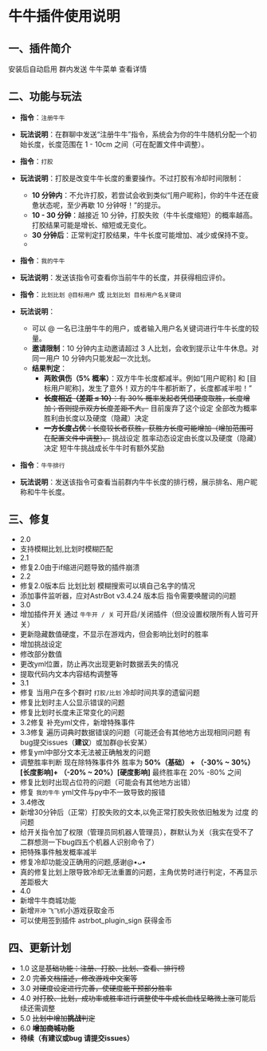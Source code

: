 # 牛牛插件使用说明

## 一、插件简介
安装后自动启用 群内发送 牛牛菜单 查看详情

## 二、功能与玩法

- **指令**：`注册牛牛`
- **玩法说明**：在群聊中发送“注册牛牛”指令，系统会为你的牛牛随机分配一个初始长度，长度范围在 1 - 10cm 之间（可在配置文件中调整）。

- **指令**：`打胶`
- **玩法说明**：打胶是改变牛牛长度的重要操作。不过打胶有冷却时间限制：
    - **10 分钟内**：不允许打胶，若尝试会收到类似“[用户昵称]，你的牛牛还在疲惫状态呢，至少再歇 10 分钟呀！”的提示。
    - **10 - 30 分钟**：越接近 10 分钟，打胶失败（牛牛长度缩短）的概率越高。打胶结果可能是增长、缩短或无变化。
    - **30 分钟后**：正常判定打胶结果，牛牛长度可能增加、减少或保持不变。
    - 
- **指令**：`我的牛牛`
- **玩法说明**：发送该指令可查看你当前牛牛的长度，并获得相应评价。

- **指令**：`比划比划 @目标用户` 或 `比划比划 目标用户名关键词`
- **玩法说明**：
    - 可以 @ 一名已注册牛牛的用户，或者输入用户名关键词进行牛牛长度的较量。
    - **邀请限制**：10 分钟内主动邀请超过 3 人比划，会收到提示让牛牛休息。对同一用户 10 分钟内只能发起一次比划。
    - **结果判定**：
        - **两败俱伤（5% 概率）**：双方牛牛长度都减半。例如“[用户昵称] 和 [目标用户昵称]，发生了意外！双方的牛牛都折断了，长度都减半啦！”
        - ~~**长度相近（差距 ≤ 10）**：有 30% 概率发起者凭借硬度取胜，长度增加；否则提示双方长度差距不大。~~ 目前废弃了这个设定 全部改为概率胜利由长度以及硬度（隐藏）决定
        - ~~**一方长度占优**：长度较长者获胜，获胜方长度可能增加（增加范围可在配置文件中调整）。~~ 挑战设定 胜率动态设定由长度以及硬度（隐藏）决定 短牛牛挑战成长牛牛时有额外奖励

- **指令**：`牛牛排行`
- **玩法说明**：发送该指令可查看当前群内牛牛长度的排行榜，展示排名、用户昵称和牛牛长度。

## 三、修复

- 2.0
- 支持模糊比划,比划时模糊匹配
- 2.1
- 修复2.0由于if缩进问题导致的插件崩溃
- 2.2
- 修复2.0版本后 比划比划 模糊搜索可以填自己名字的情况
- 添加事件监听器，应对AstrBot v3.4.24 版本后 指令需要唤醒词的问题
- 3.0
- 增加插件开关 通过 `牛牛开 / 关` 可开启/关闭插件（但没设置权限所有人皆可开关）
- 更新隐藏数值硬度，不显示在游戏内，但会影响比划时的胜率
- 增加挑战设定
- 修改部分数值
- 更改yml位置，防止再次出现更新时数据丢失的情况
- 提取代码内文本内容结构调整等
- 3.1
- 修复 当用户在多个群时 `打胶/比划` 冷却时间共享的遗留问题
- 修复比划时主人公显示错误的问题
- 修复比划时长度未正常变化的问题
- 3.2修复 补充yml文件，新增特殊事件
- 3.3修复 遍历词典时数据错误的问题（可能还会有其他地方出现相同问题 有bug提交issues（**建议**）或加群@长安某）
- 修复yml中部分文本无法被正确触发的问题
- 调整胜率判断 现在除特殊事件外 胜率为      **50%（基础） +  （-30% ~ 30%）[长度影响]+ （-20% ~ 20%）[硬度影响]** 最终胜率在 20% -80% 之间
- 修复比划时出现占位符的问题（可能会有其他地方出错）
- 修复 `我的牛牛` yml文件与py中不一致导致的报错
- 3.4修改
- 新增30分钟后（正常）打胶失败的文本,以免正常打胶失败依旧触发为 过度 的问题
- 给开关指令加了权限（管理员同机器人管理员），群默认为关（我实在受不了二群想测一下bug四五个机器人识别命令了）
- 把特殊事件触发概率减半
- 修复冷却功能没正确用的问题,感谢@•ᴗ•
- 真的修复比划上限导致冷却无法重置的问题，主角优势时进行判定，不再显示差距极大
- 4.0
- 新增牛牛商城功能
- 新增`开冲` `飞飞机`小游戏获取金币
- 可以使用签到插件 astrbot_plugin_sign 获得金币
## 四、更新计划
- 1.0 这是~~基础功能：注册、打胶、比划、查看、排行榜~~
- 2.0 ~~完善文档描述，修改游戏中文案等~~
- 3.0 ~~对硬度设定进行完善，使硬度能干预部分胜率~~
- 4.0 ~~对打胶、比划，成功率或胜率进行调整使牛牛成长曲线呈略微上涨~~可能后续还需调整
- 5.0 ~~比划中增加**挑战**判定~~
- 6.0 ~~**增加商城功能**~~
- **待续（有建议或bug 请提交issues）**
